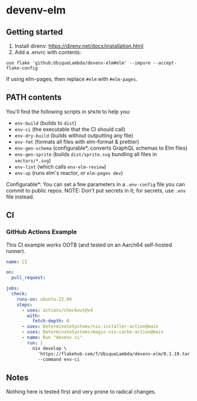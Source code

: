 # devenv-elm

## Getting started

1. Install direnv: https://direnv.net/docs/installation.html
2. Add a .envrc with contents:

```
use flake 'github:UbiqueLambda/devenv-elm#elm' --impure --accept-flake-config
```

If using elm-pages, then replace `#elm` with `#elm-pages`.

## PATH contents

You'll find the following scripts in `$PATH` to help you:

- `env-build` (builds to `dist`)
- `env-ci` (the executable that the CI should call)
- `env-dry-build` (builds without outputting any file)
- `env-fmt` (formats all files with elm-format & prettier)
- `env-gen-schema` (configurable*, converts GraphQL schemas to Elm files)
- `env-gen-sprite` (builds `dist/sprite.svg` bundling all files in `vectors/*.svg`)
- `env-lint` (which calls `env-elm-review`)
- `env-up` (runs elm's reactor, or `elm-pages dev`)

Configurable*: You can set a few parameters in a `.env-config` file you can commit to public repos. NOTE: Don't put secrets in it; for secrets, use `.env` file instead.

## CI

### GitHub Actions Example

This CI example works OOTB (and tested on an Aarch64 self-hosted runner).

```yaml
name: CI

on:
  pull_request:

jobs:
  check:
    runs-on: ubuntu-22.04
    steps:
      - uses: actions/checkout@v4
        with:
          fetch-depth: 0
      - uses: DeterminateSystems/nix-installer-action@main
      - uses: DeterminateSystems/magic-nix-cache-action@main
      - name: Run "devenv ci"
        run: |
          nix develop \
            'https://flakehub.com/f/UbiqueLambda/devenv-elm/0.1.19.tar.gz#elm' --impure --accept-flake-config \
            --command env-ci
```

## Notes

Nothing here is tested first and very prone to radical changes.
